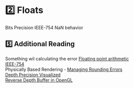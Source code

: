 # 2️⃣ Floats
Bits
Precision
IEEE-754
NaN behavior

## 5️⃣ Additional Reading
Something wil calculating the error
[Floating point arithmetic](https://en.wikipedia.org/wiki/Floating-point_arithmetic)  
[IEEE-754](https://en.wikipedia.org/wiki/IEEE_754)  
Physically Based Rendering -
[Managing Rounding Errors](https://pbr-book.org/3ed-2018/Shapes/Managing_Rounding_Error)  
[Depth Precision Visualized](https://developer.nvidia.com/content/depth-precision-visualized)  
[Reverse Depth Buffer in OpenGL](https://www.danielecarbone.com/reverse-depth-buffer-in-opengl/)  
